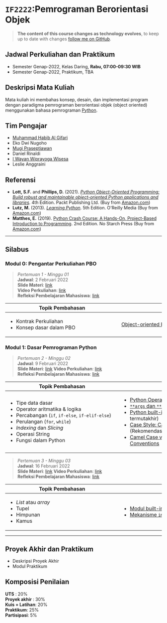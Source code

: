 # `IF2222`:Pemrograman Berorientasi Objek

> **The content of this course changes as technology evolves**, to keep up to date with changes [follow me on GitHub](https://github.com/iwawiwi).

## Jadwal Perkuliahan dan Praktikum

* Semester Genap-2022, Kelas Daring, **Rabu, 07:00-09:30 WIB**
* Semester Genap-2022, Praktikum, TBA

## Deskripsi Mata Kuliah

Mata kuliah ini membahas konsep, desain, dan implementasi program dengan paradigma pemrograman berorientasi objek (object oriented) menggunakan bahasa pemrograman [Python](https://www.python.org/).

## Tim Pengajar

* [Muhammad Habib Al Gifari](https://github.com/mh4Scripts)
* Eko Dwi Nugoho
* [Mugi Praseptiawan](https://github.com/mugipraseptiawan)
* Daniel Rinaldi
* [I Wayan Wiprayoga Wisesa](https://github.com/iwawiwi)
* Leslie Anggraini

## Referensi

* **Lott, S.F.** and **Phillips, D.** (2021). <ins>*Python Object-Oriented Programming: Build robust and maintainable object-oriented Python applications and libraries*</ins>. 4th Edition. Packt Publishing Ltd. (Buy from [Amazon.com](https://www.amazon.com/Python-Object-Oriented-Programming-maintainable-object-oriented/dp/1801077266))
* **Lutz, M.** (2013). <ins>*Learning Python*</ins>. 5th Edition. O'Reilly Media
(Buy from [Amazon.com](https://www.amazon.com/Learning-Python-5th-Mark-Lutz/dp/1449355730))
* **Matthes, E.** (2019). <ins>Python Crash Course: A Hands-On, Project-Based Introduction to Programming</ins>. 2nd Edition. No Starch Press (Buy from [Amazon.com](https://www.amazon.com/Python-Crash-Course-2nd-Edition/dp/1593279280))

<!--
* Beginning Python: Using Python 2.6 and Python 3.1, 2010, James Payne
* Python 3 Object Oriented Programming 3rd edition, 2019, Dusty Phillips
* UML Distilled 3rd edition, 2003, Martin Fowler
-->

---

## Silabus

### Modul 0: Pengantar Perkuliahan PBO

> *Pertemuan 1 - Minggu 01* <br/>
> **Jadwal**: 2 Februari 2022 <br/>
> **Slide Materi**: [link](https://itera542-my.sharepoint.com/:b:/g/personal/alyarizkita_itera542_onmicrosoft_com/EZXdQJf3-IlGrOsj60cVsDsB2ltgoH_tEPBpuFbwyZX02w?e=ZVwtNv)<br />
> **Video Perkuliahan**: [link](https://classroom.google.com/u/0/w/NDYzNTUzOTY1Mjkz) <br />
> **Refleksi Pembelajaran Mahasiswa**: [link](https://forms.office.com/r/7imKMsgHyz) <br />

|<div style="width:350px">Topik Pembahasan</div>|<div style="width:450px">Referensi Tambahan</div>|
|---|---|
|<ul><li>Kontrak Perkuliahan<li>Konsep dasar dalam PBO</ul>|[Object-oriented Programming in 7 minutes](https://www.youtube.com/watch?v=pTB0EiLXUC8&ab_channel=ProgrammingwithMosh) Youtube|

### Modul 1: Dasar Pemrograman Python

> *Pertemuan 2 - Minggu 02* <br/>
> **Jadwal**: 9 Februari 2022 <br/>
> **Slide Materi**: [link](https://1drv.ms/b/s!AkmVWKOTJpCNgdxUkUdHj1Ah4ZW4ag?e=eQzqg5)
> **Video Perkuliahan**: [link]() <br />
> **Refleksi Pembelajaran Mahasiswa**: [link]() <br />

|<div style="width:350px">Topik Pembahasan</div>|<div style="width:450px">Referensi Tambahan</div>|
|---|---|
|<ul><li>Tipe data dasar<li>Operator aritmatika & logika<li>Percabangan (`if`, `if-else`, `if-elif-else`)<li>Perulangan (`for`, `while`)<li>*Indexing* dan *Slicing*<li>Operasi String<li>Fungsi dalam Python</ul>|<ul><li>[Python Operators](https://www.w3schools.com/python/python_operators.asp)<li>[`**args` dan `**kwargs`](https://www.geeksforgeeks.org/args-kwargs-python/)<li>[Python built-in functions](https://docs.python.org/3/library/functions.html) (Berdasarkan versi Python termutakhir)<li>[Case Style: Camel, Pascal, Snake, and Kebab case](https://betterprogramming.pub/string-case-styles-camel-pascal-snake-and-kebab-case-981407998841) (Rekomendasi: buka alamat dalam mode privasi)<li>[Camel Case vs. Snake Case vs. Pascal Case — Naming Conventions](https://khalilstemmler.com/blogs/camel-case-snake-case-pascal-case/)</ul>|

> *Pertemuan 3 - Minggu 03* <br/>
> **Jadwal**: 16 Februari 2022 <br/>
> **Slide Materi**: [link](https://1drv.ms/b/s!AkmVWKOTJpCNgdxVwR_BBSaIgALm6w?e=J4zfn5)
> **Video Perkuliahan**: [link]() <br />
> **Refleksi Pembelajaran Mahasiswa**: [link]() <br />

|<div style="width:350px">Topik Pembahasan</div>|<div style="width:450px">Referensi Tambahan</div>|
|---|---|
|<ul><li>*List* atau *array*<li>Tupel<li>Himpunan<li>Kamus</ul>|<ul><li>[Modul built-in Python](https://docs.python.org/3/py-modindex.html)<li>[Mekanisme `import` modul dalam Python](https://docs.python.org/3/reference/import.html)</ul>|

<!--
### Modul 2: Kelas dan Objek

> *Pertemuan 4 - Minggu 04* <br/>
> **Jadwal**: 23 Februari 2022 <br/>
> **Video Perkuliahan**: [link]() <br />
> **Refleksi Pembelajaran Mahasiswa**: [link]() <br />

|<div style="width:350px">Topik Pembahasan</div>|<div style="width:450px">Referensi Tambahan</div>|
|---|---|
|<ul><li>Konsep objek dan kelas dalam Python<li>Konstruktor<li>*Object instance*<li>Modularitas</ul>|<ul><li>ref 1</ul>
|[Slide Materi]()||

> *Pertemuan 5 - Minggu 05* <br/>
> **Jadwal**: 2 Maret 2022 <br/>
> **Video Perkuliahan**: [link]() <br />
> **Refleksi Pembelajaran Mahasiswa**: [link]() <br />

|<div style="width:350px">Topik Pembahasan</div>|<div style="width:450px">Referensi Tambahan</div>|
|---|---|
|<ul><li>Enkapsulasi<li>Visibilitas fungsi dan variabel</ul>|<ul><li>ref 1</ul>
|[Slide Materi]()||

### Modul 3: Pewarisan dan Polimorfisme

> *Pertemuan 6 - Minggu 06* <br/>
> **Jadwal**: 9 Maret 2022 <br/>
> **Video Perkuliahan**: [link]() <br />
> **Refleksi Pembelajaran Mahasiswa**: [link]() <br />

|<div style="width:350px">Topik Pembahasan</div>|<div style="width:450px">Referensi Tambahan</div>|
|---|---|
|<ul><li>Konsep pewarisan atau *inheritance*<li>*Multiple inheritance* dalam Python<li>Abstraksi</ul>|<ul><li>ref 1</ul>
|[Slide Materi]()||

> *Pertemuan 7 - Minggu 07* <br/>
> **Jadwal**: 16 Maret 2022 <br/>
> **Video Perkuliahan**: [link]() <br />
> **Refleksi Pembelajaran Mahasiswa**: [link]() <br />

|<div style="width:350px">Topik Pembahasan</div>|<div style="width:450px">Referensi Tambahan</div>|
|---|---|
|<ul><li>Konsep polimorfisme dalam Python<li>Konsep *overloading*</ul>|<ul><li>[Polymorphism vs Overloading vs Overriding](https://stackoverflow.com/questions/154577/polymorphism-vs-overriding-vs-overloading) (stackoverflow)</ul>
|[Slide Materi]()||

### Modul 4: Konkurensi

> *Pertemuan 8 - Minggu 09* <br/>
> **Jadwal**: 30 Maret 2022 <br/>
> **Video Perkuliahan**: [link]() <br />
> **Refleksi Pembelajaran Mahasiswa**: [link]() <br />

|<div style="width:350px">Topik Pembahasan</div>|<div style="width:450px">Referensi Tambahan</div>|
|---|---|
|<ul><li>Prinsip konkurensi dan multiproses<li>Konsep thread dalam Python<li>`Futures` dan `asyncIO`</ul>|<ul><li>ref 1</ul>
|[Slide Materi]()||

### Modul 5: Pola Desain

> *Pertemuan 9 - Minggu 10* <br/>
> **Jadwal**: 6 April 2022 <br/>
> **Video Perkuliahan**: [link]() <br />
> **Refleksi Pembelajaran Mahasiswa**: [link]() <br />

|<div style="width:350px">Topik Pembahasan</div>|<div style="width:450px">Referensi Tambahan</div>|
|---|---|
|<ul><li>Pengujian program<li>Pengujian otomatis `unit-test`</ul>|<ul><li>ref 1</ul>
|[Slide Materi]()||

> *Pertemuan 10 - Minggu 11* <br/>
> **Jadwal**: 13 April 2022 <br/>
> **Video Perkuliahan**: [link]() <br />
> **Refleksi Pembelajaran Mahasiswa**: [link]() <br />

|<div style="width:350px">Topik Pembahasan</div>|<div style="width:450px">Referensi Tambahan</div>|
|---|---|
|<ul><li>UML (Unified Modelling Language)<li>*Class diagram*<li>*Sequence diagram*<li>*Activity diagram*</ul>|<ul><li>ref 1</ul>
|[Slide Materi]()||

> *Pertemuan 11 - Minggu 12* <br/>
> **Jadwal**: 13 April 2022 <br/>
> **Video Perkuliahan**: [link]() <br />
> **Refleksi Pembelajaran Mahasiswa**: [link]() <br />

|<div style="width:350px">Topik Pembahasan</div>|<div style="width:450px">Referensi Tambahan</div>|
|---|---|
|<ul><li>Pola desain aplikasi<li>*Strategy pattern*<li>*Observer pattern*<li>*Decorator pattern*<li>*State pattern*<li>*Template pattern*<li>*Singleton pattern*</ul>|<ul><li>ref 1</ul>
|[Slide Materi]()||

-->

---

## Proyek Akhir dan Praktikum

* Deskripsi Proyek Akhir
* Modul Praktikum

## Komposisi Penilaian

**UTS** : 20% <br />
**Proyek akhir** : 30% <br />
**Kuis + Latihan**: 20% <br />
**Praktikum**: 25% <br />
**Partisipasi**: 5% <br />